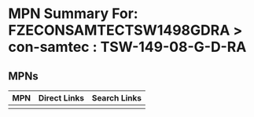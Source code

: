 



# MPN Summary For: FZECONSAMTECTSW1498GDRA > con-samtec : TSW-149-08-G-D-RA

## MPNs
  

|MPN|Direct Links|Search Links|
| :--- | :--- | :--- |
||||
